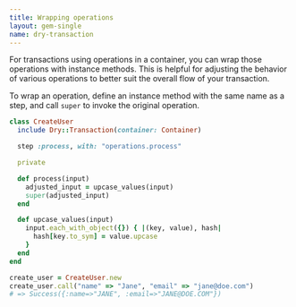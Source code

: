 ```yaml
---
title: Wrapping operations
layout: gem-single
name: dry-transaction
---
```


For transactions using operations in a container, you can wrap those operations with instance methods. This is helpful for adjusting the behavior of various operations to better suit the overall flow of your transaction.

To wrap an operation, define an instance method with the same name as a step, and call `super` to invoke the original operation.

```ruby
class CreateUser
  include Dry::Transaction(container: Container)

  step :process, with: "operations.process"

  private

  def process(input)
    adjusted_input = upcase_values(input)
    super(adjusted_input)
  end

  def upcase_values(input)
    input.each_with_object({}) { |(key, value), hash|
      hash[key.to_sym] = value.upcase
    }
  end
end

create_user = CreateUser.new
create_user.call("name" => "Jane", "email" => "jane@doe.com")
# => Success({:name=>"JANE", :email=>"JANE@DOE.COM"})
```
